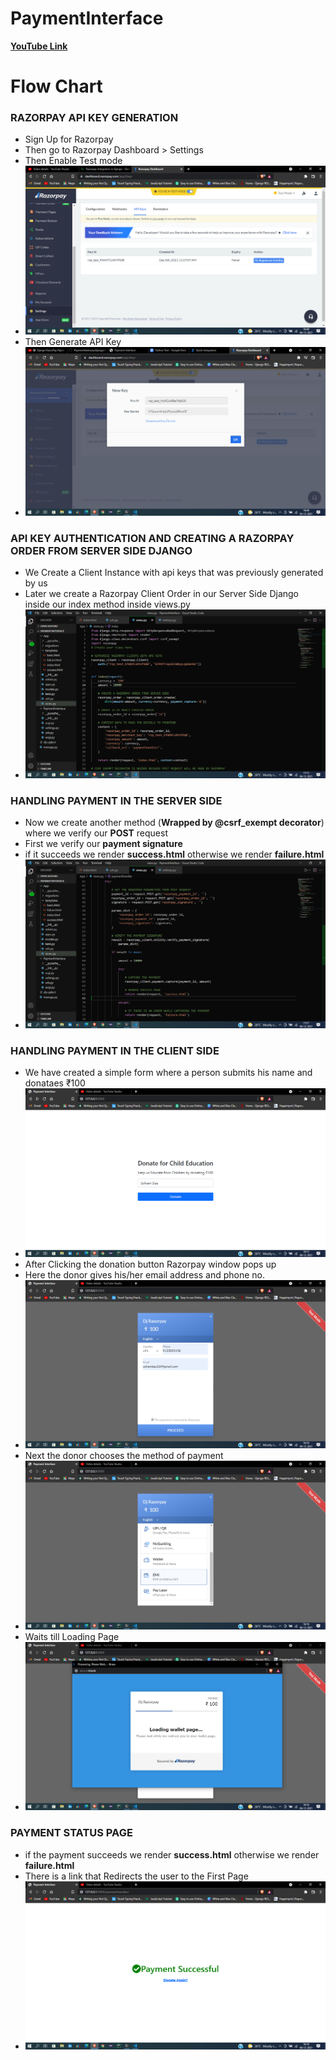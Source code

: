 # PaymentInterface

[**YouTube Link**](https://youtu.be/dQpf8tcEXsQ)

# Flow Chart

### RAZORPAY API KEY GENERATION

- Sign Up for Razorpay
- Then go to Razorpay Dashboard > Settings
- Then Enable Test mode
- ![](https://github.com/Soham7-dev/Images-and-GIFS/blob/main/Screenshot%20(238).png)
- Then Generate API Key
- ![](https://github.com/Soham7-dev/Images-and-GIFS/blob/main/Screenshot%20(228).png)

### API KEY AUTHENTICATION AND CREATING A RAZORPAY ORDER FROM SERVER SIDE DJANGO

- We Create a Client Instance with api keys that was previously generated by us
- Later we create a Razorpay Client Order in our Server Side Django inside our index method inside views.py
- ![](https://github.com/Soham7-dev/Images-and-GIFS/blob/main/Screenshot%20(240).png)

### HANDLING PAYMENT IN THE SERVER SIDE

- Now we create another method (**Wrapped by @csrf_exempt decorator**) where we verify our **POST** request
- First we verify our **payment signature**
- if it succeeds we render **success.html** otherwise we render **failure.html**
- ![](https://github.com/Soham7-dev/Images-and-GIFS/blob/main/Screenshot%20(241).png)

### HANDLING PAYMENT IN THE CLIENT SIDE

- We have created a simple form where a person submits his name and donataes ₹100
- ![](https://github.com/Soham7-dev/Images-and-GIFS/blob/main/Screenshot%20(229).png)
- After Clicking the donation button Razorpay window pops up
- Here the donor gives his/her email address and phone no.
- ![](https://github.com/Soham7-dev/Images-and-GIFS/blob/main/Screenshot%20(230).png)
- Next the donor chooses the method of payment
- ![](https://github.com/Soham7-dev/Images-and-GIFS/blob/main/Screenshot%20(232).png)
- Waits till Loading Page
- ![](https://github.com/Soham7-dev/Images-and-GIFS/blob/main/Screenshot%20(234).png)

### PAYMENT STATUS PAGE

- if the payment succeeds we render **success.html** otherwise we render **failure.html**
- There is a link that Redirects the user to the First Page
- ![](https://github.com/Soham7-dev/Images-and-GIFS/blob/main/Screenshot%20(236).png)
